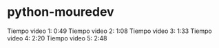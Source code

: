 # python-mouredev
 Tiempo video 1: 0:49
 Tiempo video 2: 1:08 
 Tiempo video 3: 1:33
 Tiempo video 4: 2:20
 Tiempo video 5: 2:48
 